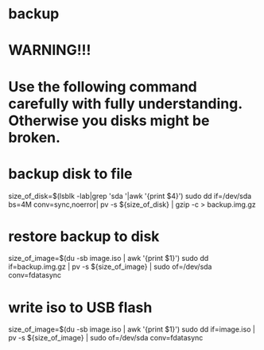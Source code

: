 # backup

# WARNING!!!
# Use the following command carefully with fully understanding. Otherwise you disks might be broken.

# backup disk to file
size_of_disk=$(lsblk -lab|grep 'sda '|awk '{print $4}')
sudo dd if=/dev/sda bs=4M conv=sync,noerror| pv -s ${size_of_disk} | gzip -c > backup.img.gz

# restore backup to disk
size_of_image=$(du -sb image.iso | awk '{print $1}')
sudo dd if=backup.img.gz | pv -s ${size_of_image} | sudo of=/dev/sda conv=fdatasync

# write iso to USB flash
size_of_image=$(du -sb image.iso | awk '{print $1}')
sudo dd if=image.iso | pv -s ${size_of_image} | sudo of=/dev/sda conv=fdatasync